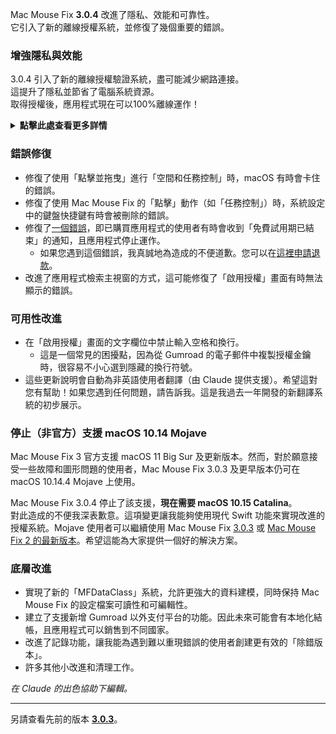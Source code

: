 Mac Mouse Fix **3.0.4** 改進了隱私、效能和可靠性。\
它引入了新的離線授權系統，並修復了幾個重要的錯誤。

### 增強隱私與效能

3.0.4 引入了新的離線授權驗證系統，盡可能減少網路連接。\
這提升了隱私並節省了電腦系統資源。\
取得授權後，應用程式現在可以100%離線運作！

<details>
<summary><b>點擊此處查看更多詳情</b></summary>
先前版本在每次啟動時都會線上驗證授權，這可能導致連接記錄被第三方伺服器（GitHub 和 Gumroad）儲存。新系統消除了不必要的連接 – 在初次授權啟用後，只有在本地授權資料損壞時才會連接網路。
<br><br>
雖然我個人從未記錄任何使用者行為，但先前的系統理論上允許第三方伺服器記錄 IP 位址和連接時間。Gumroad 也可能記錄您的授權金鑰，並可能將其與您購買 Mac Mouse Fix 時他們記錄的任何個人資訊關聯起來。
<br><br>
在建立原始授權系統時我並未考慮這些細微的隱私問題，但現在，Mac Mouse Fix 已經盡可能地保持隱私且不需要網路連接！
<br><br>
另請參閱 <a href=https://gumroad.com/privacy>Gumroad 的隱私政策</a>和我的這則 <a href=https://github.com/noah-nuebling/mac-mouse-fix/issues/976#issuecomment-2140955801>GitHub 評論</a>。

</details>

### 錯誤修復

- 修復了使用「點擊並拖曳」進行「空間和任務控制」時，macOS 有時會卡住的錯誤。
- 修復了使用 Mac Mouse Fix 的「點擊」動作（如「任務控制」）時，系統設定中的鍵盤快捷鍵有時會被刪除的錯誤。
- 修復了[一個錯誤](https://github.com/noah-nuebling/mac-mouse-fix/issues?q=state%3Aopen%20label%3A%22%27Free%20days%20are%20over%27%20bug%22)，即已購買應用程式的使用者有時會收到「免費試用期已結束」的通知，且應用程式停止運作。
    - 如果您遇到這個錯誤，我真誠地為造成的不便道歉。您可以在[這裡申請退款](https://redirect.macmousefix.com/?message=&target=mmf-apply-for-refund)。
- 改進了應用程式檢索主視窗的方式，這可能修復了「啟用授權」畫面有時無法顯示的錯誤。

### 可用性改進

- 在「啟用授權」畫面的文字欄位中禁止輸入空格和換行。
    - 這是一個常見的困擾點，因為從 Gumroad 的電子郵件中複製授權金鑰時，很容易不小心選到隱藏的換行符號。
- 這些更新說明會自動為非英語使用者翻譯（由 Claude 提供支援）。希望這對您有幫助！如果您遇到任何問題，請告訴我。這是我過去一年開發的新翻譯系統的初步展示。

### 停止（非官方）支援 macOS 10.14 Mojave

Mac Mouse Fix 3 官方支援 macOS 11 Big Sur 及更新版本。然而，對於願意接受一些故障和圖形問題的使用者，Mac Mouse Fix 3.0.3 及更早版本仍可在 macOS 10.14.4 Mojave 上使用。

Mac Mouse Fix 3.0.4 停止了該支援，**現在需要 macOS 10.15 Catalina**。\
對此造成的不便我深表歉意。這項變更讓我能夠使用現代 Swift 功能來實現改進的授權系統。Mojave 使用者可以繼續使用 Mac Mouse Fix [3.0.3](https://github.com/noah-nuebling/mac-mouse-fix/releases/tag/3.0.3) 或 [Mac Mouse Fix 2 的最新版本](https://redirect.macmousefix.com/?target=mmf2-latest)。希望這能為大家提供一個好的解決方案。

### 底層改進

- 實現了新的「MFDataClass」系統，允許更強大的資料建模，同時保持 Mac Mouse Fix 的設定檔案可讀性和可編輯性。
- 建立了支援新增 Gumroad 以外支付平台的功能。因此未來可能會有本地化結帳，且應用程式可以銷售到不同國家。
- 改進了記錄功能，讓我能為遇到難以重現錯誤的使用者創建更有效的「除錯版本」。
- 許多其他小改進和清理工作。

*在 Claude 的出色協助下編輯。*

---

另請查看先前的版本 [**3.0.3**](https://github.com/noah-nuebling/mac-mouse-fix/releases/tag/3.0.3)。